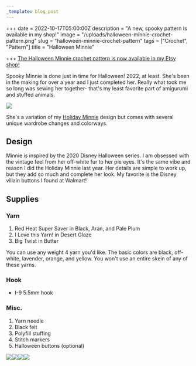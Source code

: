 ```yaml
---
_template: blog_post
---
```


+++
date = 2022-10-17T05:00:00Z
description = "A new, spooky pattern is available in my shop!"
image = "/uploads/halloween-minnie-crochet-pattern.png"
slug = "halloween-minnie-crochet-pattern"
tags = ["Crochet", "Pattern"]
title = "Halloween Minnie"

+++
[The Halloween Minnie crochet pattern is now available in my Etsy shop!](https://www.etsy.com/listing/1325350105/halloween-minnie-mouse-crochet-pattern)

Spooky Minnie is done just in time for Halloween! 2022, at least. She's been in the making for over a year and I just completed her. Really what took me so long was sewing her together- that's my least favorite part of amigurumi and stuffed animals.

![](/uploads/pxl_20221013_174436424.jpg)

She's a variation of my [Holiday Minnie](https://www.etsy.com/listing/1201547973/holiday-minnie-mouse-crochet-pattern) design but comes with several unique wardrobe changes and colorways.

## Design

Minnie is inspired by the 2020 Disney Halloween series. I am obsessed with the vintage feel from her off-white fur to her pie eyes. It's the same vibe and reason I did the Holiday Minnie last year. Her details are simple to work up, but they add so much and complete her look. My favorite is the Disney villain buttons I found at Walmart!

## Supplies

### Yarn

1. Red Heat Super Saver in Black, Aran, and Pale Plum
2. I Love this Yarn! in Desert Glaze
3. Big Twist in Butter

You can use any weight 4 yarn you'd like. The basic colors are black, off-white, lavender, orange, and yellow. You won't use an entire skein of any of these yarns.

### Hook

* I-9 5.5mm hook

### Misc.

1. Yarn needle
2. Black felt
3. Polyfill stuffing
4. Stitch markers
5. Halloween buttons (optional)

![](/uploads/pxl_20221013_174450648.jpg)![](/uploads/pxl_20221013_174455107.jpg)![](/uploads/pxl_20221013_174504516.jpg)![](/uploads/pxl_20221013_174457800.jpg)
